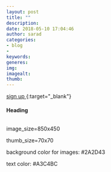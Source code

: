 ```yaml
---
layout: post
title: ""
description: 
date: 2018-05-10 17:04:46
author: sarad
categories:
- blog
- 
keywords: 
generes: 
img: 
imagealt: 
thumb: 
---
```


 <!--more--> 

[sign up <i class="fa fa-external-link" aria-hidden="true"></i>](https://){:target="_blank"}


#### Heading


<img src="/assets/img/blog/.jpg" alt="">

image_size=850x450

thumb_size=70x70

background color for images: #2A2D43

text color: #A3C4BC